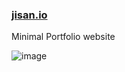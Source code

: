 ### [jisan.io](https://jisan.io)
Minimal Portfolio website

![image](https://github.com/Jisan-mia/Jisan-mia.github.io/assets/61211600/a325faf7-81a1-44b9-bd33-ed708b6b14e4)

